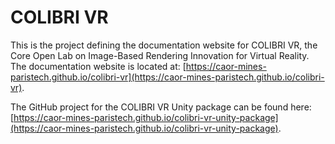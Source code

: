 # COLIBRI VR

This is the project defining the documentation website for COLIBRI VR, the Core Open Lab on Image-Based Rendering Innovation for Virtual Reality. The documentation website is located at: [https://caor-mines-paristech.github.io/colibri-vr](https://caor-mines-paristech.github.io/colibri-vr).

The GitHub project for the COLIBRI VR Unity package can be found here: [https://caor-mines-paristech.github.io/colibri-vr-unity-package](https://caor-mines-paristech.github.io/colibri-vr-unity-package).
